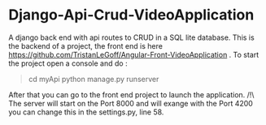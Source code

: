# Django-Api-Crud-VideoApplication
A django back end with api routes to CRUD in a SQL lite database.
This is the backend of a project, the front end is here https://github.com/TristanLeGoff/Angular-Front-VideoApplication .
To start the project open a console and do : 
>cd myApi
>python manage.py runserver

After that you can go to the front end project to launch the application.
/!\ The server will start on the Port 8000 and will exange with the Port 4200 you can change this in the settings.py, line 58.
